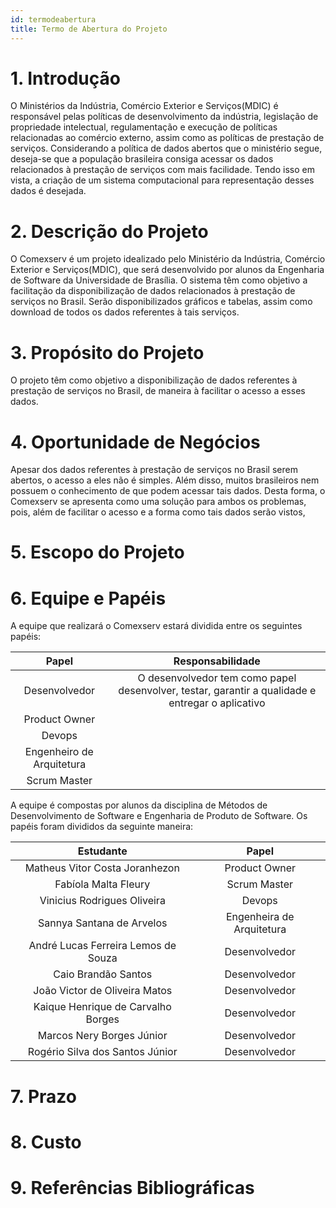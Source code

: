 ```yaml
---
id: termodeabertura
title: Termo de Abertura do Projeto
---
```


# 1. Introdução

O Ministérios da Indústria, Comércio Exterior e Serviços(MDIC) é responsável pelas políticas de desenvolvimento da indústria, legislação de propriedade intelectual, regulamentação e execução de políticas relacionadas ao comércio externo, assim como as políticas de prestação de serviços. Considerando a política de dados abertos que o ministério segue, deseja-se que a população brasileira consiga acessar os dados relacionados à prestação de serviços com mais facilidade. Tendo isso em vista, a criação de um sistema computacional para representação desses dados é desejada.

# 2. Descrição do Projeto

O Comexserv é um projeto idealizado pelo Ministério da Indústria, Comércio Exterior e Serviços(MDIC), que será desenvolvido por alunos da Engenharia de Software da Universidade de Brasília. O sistema têm como objetivo a facilitação da disponibilização de dados relacionados à prestação de serviços no Brasil. Serão disponibilizados gráficos e tabelas, assim como download de todos os dados referentes à tais serviços.

# 3. Propósito do Projeto

O projeto têm como objetivo a disponibilização de dados referentes à prestação de serviços no Brasil, de maneira à facilitar o acesso a esses dados.

# 4. Oportunidade de Negócios

Apesar dos dados referentes à prestação de serviços no Brasil serem abertos, o acesso a eles não é simples. Além disso, muitos brasileiros nem possuem o conhecimento de que podem acessar tais dados. Desta forma, o Comexserv se apresenta como uma solução para ambos os problemas, pois, além de facilitar o acesso e a forma como tais dados serão vistos,

# 5. Escopo do Projeto

# 6. Equipe e Papéis

A equipe que realizará o Comexserv estará dividida entre os seguintes papéis:

| Papel | Responsabilidade |
| :---: | :--------------: |
| Desenvolvedor | O desenvolvedor tem como papel desenvolver, testar, garantir a qualidade e entregar o aplicativo |
| Product Owner |   |
| Devops |   |
| Engenheiro de Arquitetura |   |
| Scrum Master   |   |

A equipe é compostas por alunos da disciplina de Métodos de Desenvolvimento de Software e Engenharia de Produto de Software. Os papéis foram divididos da seguinte maneira:

| Estudante | Papel |
| :-------: | :---: |
| Matheus Vitor Costa Joranhezon | Product Owner |
| Fabíola Malta Fleury | Scrum Master |
| Vinicius Rodrigues Oliveira | Devops |
| Sannya Santana de Arvelos | Engenheira de Arquitetura |
| André Lucas Ferreira Lemos de Souza | Desenvolvedor |
| Caio Brandão Santos | Desenvolvedor |
| João Victor de Oliveira Matos | Desenvolvedor |
| Kaique Henrique de Carvalho Borges | Desenvolvedor |
| Marcos Nery Borges Júnior | Desenvolvedor |
| Rogério Silva dos Santos Júnior | Desenvolvedor |


# 7. Prazo

# 8. Custo

# 9. Referências Bibliográficas
